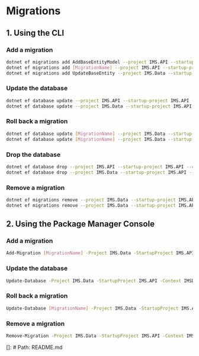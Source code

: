 # Migrations

## 1. Using the CLI

### Add a migration
```bash
dotnet ef migrations add AddBaseEntityModel --project IMS.API --startup-project IMS.API --context IMSDbContext --output-dir Migrations
dotnet ef migrations add [MigrationName] --project IMS.API --startup-project IMS.API --context IMSDbContext --output-dir Migrations
dotnet ef migrations add UpdateBaseEntity --project IMS.Data --startup-project IMS.API --context IMSDbContext --output-dir Migrations
```

### Update the database
```bash
dotnet ef database update --project IMS.API --startup-project IMS.API --context IMSDbContext
dotnet ef database update --project IMS.Data --startup-project IMS.API --context IMSDbContext
```

### Roll back a migration
```bash
dotnet ef database update [MigrationName] --project IMS.Data --startup-project IMS.API --context IMSDbContext
dotnet ef database update [MigrationName] --project IMS.Data --startup-project IMS.API --context IMSDbContext
```

### Drop the database
```bash
dotnet ef database drop --project IMS.API --startup-project IMS.API --context IMSDbContext
dotnet ef database drop --project IMS.Data --startup-project IMS.API --context IMSDbContext
```

### Remove a migration
```bash
dotnet ef migrations remove --project IMS.Data --startup-project IMS.API --context IMSDbContext
dotnet ef migrations remove --project IMS.Data --startup-project IMS.API --context IMSDbContext
```

## 2. Using the Package Manager Console
### Add a migration
```bash
Add-Migration [MigrationName] -Project IMS.Data -StartupProject IMS.API -Context IMSDbContext -OutputDir IMS.Data/Migrations
```

### Update the database
```bash
Update-Database -Project IMS.Data -StartupProject IMS.API -Context IMSDbContext
```

### Roll back a migration
```bash
Update-Database [MigrationName] -Project IMS.Data -StartupProject IMS.API -Context IMSDbContext
```

### Remove a migration
```bash
Remove-Migration -Project IMS.Data -StartupProject IMS.API -Context IMSDbContext
```

[]: # Path: README.md
